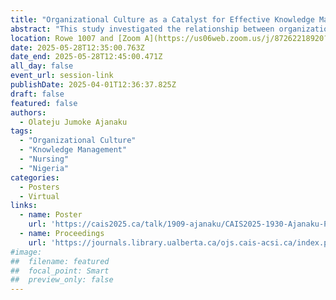 ```yaml
---
title: "Organizational Culture as a Catalyst for Effective Knowledge Management in Healthcare Delivery among Nurses: Exploring the Link Between Culture and Knowledge Processes in Nursing Practice"
abstract: "This study investigated the relationship between organizational culture and knowledge management process (acquisition, conversion, application, and protection) among registered nurses at Obafemi Awolowo Teaching Hospitals Complex in Ile-Ife, Nigeria. Employing a quantitative descriptive survey, a proportionate stratified sampling method was utilized to select a sample size of 126 registered nurses from a total of 756. Questionnaires were administered and a total of 111 questionnaires were collected for analysis resulting in a response rate of 89.5%.  Pearson correlation analysis revealed significant and positive relationships between organizational culture and the four dimensions of knowledge management process. The findings underscore the crucial role of organizational culture in supporting effective knowledge management within healthcare delivery. This research contributes to understanding knowledge management as a strategic tool for improving health outcomes and advocates for the integration of supportive cultures to optimize nursing care delivery within the context of South-West Nigeria."
location: Rowe 1007 and [Zoom A](https://us06web.zoom.us/j/87262218920?pwd=5ioya8nZ6CaAVAsMQuMeC8MpMrUzjG.1)
date: 2025-05-28T12:35:00.763Z
date_end: 2025-05-28T12:45:00.471Z
all_day: false
event_url: session-link
publishDate: 2025-04-01T12:36:37.825Z
draft: false
featured: false
authors:
  - Olateju Jumoke Ajanaku
tags:
  - "Organizational Culture"
  - "Knowledge Management"
  - "Nursing"
  - "Nigeria"
categories:
  - Posters
  - Virtual
links:
  - name: Poster
    url: 'https://cais2025.ca/talk/1909-ajanaku/CAIS2025-1930-Ajanaku-Poster.pdf'
  - name: Proceedings
    url: 'https://journals.library.ualberta.ca/ojs.cais-acsi.ca/index.php/cais-asci/article/view/1909'
#image:
##  filename: featured
##  focal_point: Smart
##  preview_only: false
---
```

